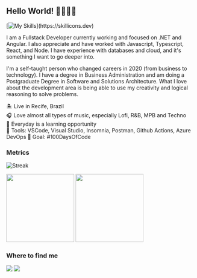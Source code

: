 
## Hello World! 👋🏻👋🏻

[![My Skills](https://skillicons.dev/icons?i=js,ts,html,css,angular,react,azure,cs,dotnet,nodejs,git,github,)](https://skillicons.dev)

I am a Fullstack Developer currently working and focused on .NET and Angular. I also appreciate and have worked with Javascript, Typescript, React, and Node. I have experience with databases and cloud, and it's something I want to go deeper into.

I'm a self-taught person who changed careers in 2020 (from business to technology). I have a degree in Business Administration and am doing a Postgraduate Degree in Software and Solutions Architecture. What I love about the development area is being able to use my creativity and logical reasoning to solve problems.

🏝️ Live in Recife, Brazil <br>
🎧 Love almost all types of music, especially Lofi, R&B, MPB and Techno <br>
🌱 Everyday is a learning opportunity <br>
🔧 Tools: VSCode, Visual Studio, Insomnia, Postman, Github Actions, Azure DevOps
🎯 Goal: #100DaysOfCode

### Metrics

![Streak](https://github-readme-streak-stats.herokuapp.com/?user=rebeccamanzi&theme=tokyonight&hide_border=true)

 <div>
  <img height="180em" src="https://github-readme-stats.vercel.app/api?username=rebeccamanzi&show_icons=true&theme=tokyonight&hide_border=true&include_all_commits=true&count_private=true"/>
  <img height="180em" src="https://github-readme-stats.vercel.app/api/top-langs/?username=rebeccamanzi&layout=compact&langs_count=16&theme=tokyonight&hide_border=true"/>
<div>

### Where to find me
<div> 
  <a href = "mailto:rebeccamanzi@gmail.com"><img src="https://img.shields.io/badge/-Gmail-%23333?style=for-the-badge&logo=gmail&logoColor=white" target="_blank"></a>
  <a href="https://www.linkedin.com/in/rebeccamanzi/" target="_blank"><img src="https://img.shields.io/badge/-LinkedIn-%230077B5?style=for-the-badge&logo=linkedin&logoColor=white" target="_blank"></a> 
</div>
